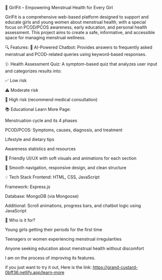 🌸 GirlFit – Empowering Menstrual Health for Every Girl


GirlFit is a comprehensive web-based platform designed to support and educate girls and young women about menstrual health, with a special focus on PCOD/PCOS awareness, early education, and personal health assessment. This project aims to create a safe, informative, and accessible space for managing menstrual wellness.

🔍 Features: 
💬 AI-Powered Chatbot: Provides answers to frequently asked menstrual and PCOD-related queries using keyword-based responses.

🩺 Health Assessment Quiz: A symptom-based quiz that analyzes user input and categorizes results into:

✅ Low risk

⚠️ Moderate risk

🚨 High risk (recommend medical consultation)

📚 Educational Learn More Page:

Menstruation cycle and its 4 phases

PCOD/PCOS: Symptoms, causes, diagnosis, and treatment

Lifestyle and dietary tips

Awareness statistics and resources

🎨 Friendly UI/UX with soft visuals and animations for each section

🔗 Smooth navigation, responsive design, and clean structure

💡 Tech Stack
Frontend: HTML, CSS, JavaScript

Framework: Express.js

Database: MongoDB (via Mongoose)

Additional: Scroll animations, progress bars, and chatbot logic using JavaScript

👧 Who is it for?

Young girls getting their periods for the first time

Teenagers or women experiencing menstrual irregularities

Anyone seeking education about menstrual health without discomfort

I am on the process of improving its features.

if you just want to try it out, Here is the link:  https://grand-custard-0bff36.netlify.app/learn-more
